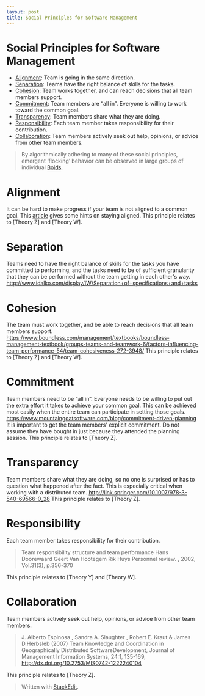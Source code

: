 ```yaml
---
layout: post
title: Social Principles for Software Management
---
```

Social Principles for Software Management
===
* [Alignment](#alignment):  Team is going in the same direction. 
* [Separation](#separation):  Teams have the right balance of skills for the tasks.
* [Cohesion](#cohesion):  Team works together, and can reach decisions that all team members support. 
* [Commitment](#commitment):  Team members are “all in”.  Everyone is willing to work toward the common goal. 
* [Transparency](#transparency):  Team members share what they are doing. 
* [Responsibility](#responsibility):  Each team member takes responsibility for their contribution. 
* [Collaboration](#collaboration):  Team members actively seek out help, opinions, or advice from other team members. 

> By algorithmically adhering to many of these social principles, emergent ‘flocking’ behavior can be observed in large groups of individual [Boids](https://www.youtube.com/watch?v=QbUPfMXXQIY).

# <a name="alignment">Alignment</a>
It can be hard to make progress if your team is not aligned to a common goal. 
This [article](http://www.industryweek.com/companies-amp-executives/your-team-aligned) gives some hints on staying aligned.
This principle relates to [Theory Z] and [Theory W].
# <a name="separation">Separation</a>
Teams need to have the right balance of skills for the tasks you have committed to performing, and the tasks need to be of sufficient granularity that they can be performed without the team getting in each other's way.
http://www.idalko.com/display/IW/Separation+of+specifications+and+tasks
# <a name="cohesion">Cohesion</a>  
The team must work together, and be able to reach decisions that all team members support. 
https://www.boundless.com/management/textbooks/boundless-management-textbook/groups-teams-and-teamwork-6/factors-influencing-team-performance-54/team-cohesiveness-272-3948/
This principle relates to [Theory Z] and [Theory W].
# <a name="commitment">Commitment</a>   
Team members need to be “all in”.  Everyone needs to be willing to put out the extra effort it takes to achieve your common goal. This can be achieved most easily when the entire team can participate in setting those goals.
https://www.mountaingoatsoftware.com/blog/commitment-driven-planning
It is important to get the team members' explicit commitment. Do not assume they have bought in just because they attended the planning session.
This principle relates to [Theory Z].
# <a name="transparency">Transparency</a>  
Team members share what they are doing, so no one is surprised or has to question what happened after the fact. This is especially critical when working with a distributed team.
http://link.springer.com/10.1007/978-3-540-69566-0_28
This principle relates to [Theory Z].
# <a name="responsibility">Responsibility</a>  
Each team member takes responsibility for their contribution. 
> Team responsibility structure and team performance
> Hans Doorewaard Geert Van Hootegem Rik Huys
> Personnel review. , 2002, Vol.31(3), p.356-370

This principle relates to [Theory Y] and [Theory W].
# <a name="collaboration">Collaboration</a>  
Team members actively seek out help, opinions, or advice from other team members. 
>  J. Alberto Espinosa , Sandra A. Slaughter , Robert E. Kraut & James D.Herbsleb (2007) Team Knowledge and Coordination in Geographically Distributed SoftwareDevelopment, Journal of Management Information Systems, 24:1, 135-169, http://dx.doi.org/10.2753/MIS0742-1222240104

This principle relates to [Theory Z].

> Written with [StackEdit](https://stackedit.io/).
